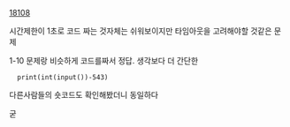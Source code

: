 [18108](https://www.acmicpc.net/problem/18108)

시간제한이 1초로 코드 짜는 것자체는 쉬워보이지만 타임아웃을 고려해야할 것같은 문제

 1-10 문제랑 비슷하게 코드를짜서 정답. 생각보다 더 간단한 
 
      print(int(input())-543)
 
다른사람들의 숏코드도 확인해봤더니 동일하다

굳
